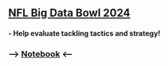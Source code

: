 ## [NFL Big Data Bowl 2024](https://www.kaggle.com/competitions/nfl-big-data-bowl-2024)
#### - Help evaluate tackling tactics and strategy!
### --> [Notebook](https://www.kaggle.com/code/seventyfivebyte/python-exploratory-data) <--
